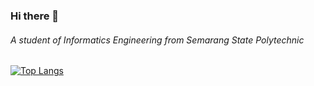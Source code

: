 ### Hi there 👋

###### A student of Informatics Engineering from Semarang State Polytechnic
[![Top Langs](https://github-readme-stats.vercel.app/api/top-langs/?username=dafariski77)](https://github.com/anuraghazra/github-readme-stats)
